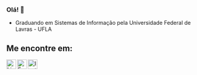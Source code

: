 ### Olá! 👋

 - Graduando em Sistemas de Informação pela Universidade Federal de Lavras - UFLA

## Me encontre em:

<a target="_blank" href="https://www.linkedin.com/in/fnvitor/">
  <img align="left" alt="LinkedIn" width="25px" src="https://logospng.org/download/linkedin/logo-linkedin-icon-2048.png" /> </a>
  
  <a target="_blank" href="mailto:vitorfnunes@gmail.com">
  <img align="left" alt="E-mail" width="25px" src="https://logodownload.org/wp-content/uploads/2018/03/gmail-logo-16.png" />
</a>

<a target="_blank" href="https://www.instagram.com/vi.torferreira">
  <img align="left" alt="Instagram" width="25px" src="https://upload.wikimedia.org/wikipedia/commons/thumb/e/e7/Instagram_logo_2016.svg/1200px-Instagram_logo_2016.svg.png" />
</a>
